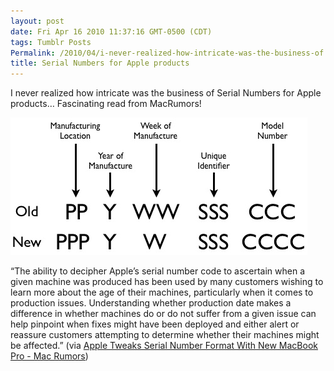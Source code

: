 ```yaml
---
layout: post
date: Fri Apr 16 2010 11:37:16 GMT-0500 (CDT)
tags: Tumblr Posts
Permalink: /2010/04/i-never-realized-how-intricate-was-the-business-of
title: Serial Numbers for Apple products
---
```


I never realized how intricate was the business of Serial Numbers for Apple products&hellip; Fascinating read from MacRumors!

![](/public/assets/tumblr/tumblr_l0za64f0pQ1qa4klho1_500.jpg)

“The ability to decipher Apple’s serial number code to ascertain when a given machine was produced has been used by many customers wishing to learn more about the age of their machines, particularly when it comes to production issues. Understanding whether production date makes a difference in whether machines do or do not suffer from a given issue can help pinpoint when fixes might have been deployed and either alert or reassure customers attempting to determine whether their machines might be affected.” (via [Apple Tweaks Serial Number Format With New MacBook Pro - Mac Rumors](http://www.macrumors.com/2010/04/16/apple-tweaks-serial-number-format-with-new-macbook-pro/))
